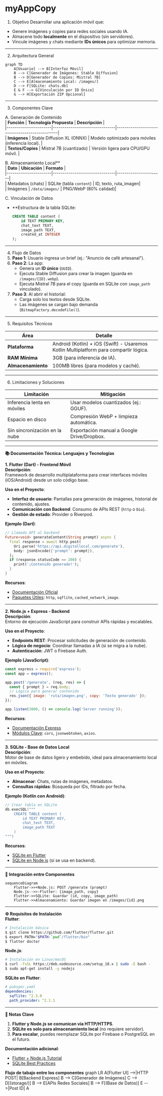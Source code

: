 # myAppCopy

1. Objetivo 
Desarrollar una aplicación móvil que:  
- Genere imágenes y copies para redes sociales usando IA.  
- Almacene todo **localmente** en el dispositivo (sin servidores).  
- Vincule imágenes y chats mediante **IDs únicos** para optimizar memoria.  

---

2. Arquitectura General
   
```mermaid
graph TD
    A[Usuario] --> B[Interfaz Móvil]
    B --> C[Generador de Imágenes: Stable Diffusion]
    B --> D[Generador de Copies: Mistral 7B]
    C --> E[Almacenamiento Local: /images/]
    D --> F[SQLite: chats.db]
    E & F --> G[Vinculación por ID Único]
    G --> H[Exportación ZIP Opcional]
```

---

3. Componentes Clave
   
A. Generación de Contenido  
| **Función**           | **Tecnología Propuesta**       | **Descripción**                                  |  
|-----------------------|--------------------------------|------------------------------------------------|  
| **Imágenes**          | Stable Diffusion XL (ONNX)     | Modelo optimizado para móviles (inferencia local). |  
| **Textos/Copies**     | Mistral 7B (cuantizado)        | Versión ligera para CPU/GPU móvil.              |  

B. Almacenamiento Local**  
| **Dato**              | **Ubicación**                  | **Formato**           |  
|-----------------------|--------------------------------|-----------------------|  
| Metadatos (chats)     | SQLite (tabla `content`)       | ID, texto, ruta_imagen|  
| Imágenes              | `/data/images/`                | PNG/WebP (80% calidad)|  

C. Vinculación de Datos
- **Estructura de la tabla SQLite:  
  ```sql
  CREATE TABLE content (
      id TEXT PRIMARY KEY,
      chat_text TEXT,
      image_path TEXT,
      created_at INTEGER
  );
  ```

---

4. Flujo de Datos 
1. **Paso 1**: Usuario ingresa un brief (ej.: "Anuncio de café artesanal").  
2. **Paso 2**: La app:  
   - Genera un **ID único** (`UUID`).  
   - Ejecuta Stable Diffusion para crear la imagen (guarda en `/images/{ID}.webp`).  
   - Ejecuta Mistral 7B para el copy (guarda en SQLite con `image_path` vinculado).  
3. **Paso 3**: Al abrir el historial:  
   - Carga solo los textos desde SQLite.  
   - Las imágenes se cargan bajo demanda (`BitmapFactory.decodeFile()`).  

---

5. Requisitos Técnicos
   
| **Área**                     | **Detalle**                                                                          |  
|------------------------------|--------------------------------------------------------------------------------------|  
| **Plataforma**               | Android (Kotlin) + iOS (Swift) - Usaremos Kotlin Multiplatform para compartir lógica.|  
| **RAM Mínima**               | 3GB (para inferencia de IA).                                                         |  
| **Almacenamiento**           | 100MB libres (para modelos y caché).                                                 |  

---


6. Limitaciones y Soluciones
     
| **Limitación**               | **Mitigación**                             |  
|------------------------------|--------------------------------------------|  
| Inferencia lenta en móviles  | Usar modelos cuantizados (ej.: GGUF).      |  
| Espacio en disco             | Compresión WebP + limpieza automática.     |  
| Sin sincronización en la nube| Exportación manual a Google Drive/Dropbox. |  

---

**📚 Documentación Técnica: Lenguajes y Tecnologías**  

 **1. Flutter (Dart) - Frontend Móvil**  
**Descripción**:  
Framework de desarrollo multiplataforma para crear interfaces móviles (iOS/Android) desde un solo código base.  

**Uso en el Proyecto**:  
- **Interfaz de usuario**: Pantallas para generación de imágenes, historial de contenido, ajustes.  
- **Comunicación con Backend**: Consumo de APIs REST (`http` o `Dio`).  
- **Gestión de estado**: Provider o Riverpod.  

**Ejemplo (Dart)**:  
```dart
// Llamada API al backend
Future<void> generateContent(String prompt) async {
  final response = await http.post(
    Uri.parse('https://api.digitallocal.com/generate'),
    body: jsonEncode({'prompt': prompt}),
  );
  if (response.statusCode == 200) {
    print('¡Contenido generado!');
  }
}
```  

**Recursos**:  
- [Documentación Oficial](https://flutter.dev)  
- [Paquetes Útiles](https://pub.dev): `http`, `sqflite`, `cached_network_image`.  

---

**2. Node.js + Express - Backend**  
**Descripción**:  
Entorno de ejecución JavaScript para construir APIs rápidas y escalables.  

**Uso en el Proyecto**:  
- **Endpoints REST**: Procesar solicitudes de generación de contenido.  
- **Lógica de negocio**: Coordinar llamadas a IA (si se migra a la nube).  
- **Autenticación**: JWT o Firebase Auth.  

**Ejemplo (JavaScript)**:  
```javascript
const express = require('express');
const app = express();

app.post('/generate', (req, res) => {
  const { prompt } = req.body;
  // Lógica para generar contenido
  res.json({ image: 'ruta/imagen.png', copy: 'Texto generado' });
});

app.listen(3000, () => console.log('Server running'));
```  

**Recursos**:  
- [Documentación Express](https://expressjs.com)  
- [Módulos Clave](https://www.npmjs.com): `cors`, `jsonwebtoken`, `axios`.  

---
 **3. SQLite - Base de Datos Local**  
**Descripción**:  
Motor de base de datos ligero y embebido, ideal para almacenamiento local en móviles.  

**Uso en el Proyecto**:  
- **Almacenar**: Chats, rutas de imágenes, metadatos.  
- **Consultas rápidas**: Búsqueda por IDs, filtrado por fecha.  

**Ejemplo (Kotlin con Android)**:  
```kotlin
// Crear tabla en SQLite
db.execSQL("""
    CREATE TABLE content (
        id TEXT PRIMARY KEY,
        chat_text TEXT,
        image_path TEXT
    )
""")
```  

**Recursos**:  
- [SQLite en Flutter](https://pub.dev/packages/sqflite)  
- [SQLite en Node.js](https://www.npmjs.com/package/sqlite3) (si se usa en backend).  

---

**🔗 Integración entre Componentes**  
```mermaid
sequenceDiagram
    Flutter->>+Node.js: POST /generate (prompt)
    Node.js-->>-Flutter: {image_path, copy}
    Flutter->>SQLite: Guardar (id, copy, image_path)
    Flutter->>Almacenamiento: Guardar imagen en /images/{id}.png
```  

---

 **⚙️ Requisitos de Instalación**  
 **Flutter**:  
```bash
# Instalación básica
$ git clone https://github.com/flutter/flutter.git
$ export PATH="$PATH:`pwd`/flutter/bin"
$ flutter doctor
```  

**Node.js**:  
```bash
# Instalación en Linux/macOS
$ curl -fsSL https://deb.nodesource.com/setup_18.x | sudo -E bash -
$ sudo apt-get install -y nodejs
```  

 **SQLite en Flutter**:  
```yaml
# pubspec.yaml
dependencies:
  sqflite: ^2.3.0
  path_provider: ^2.1.1
```  

---

 **📌 Notas Clave**  
1. **Flutter y Node.js se comunican via HTTP/HTTPS**.  
2. **SQLite es solo para almacenamiento local** (no requiere servidor).  
3. **Para escalar**, puedes reemplazar SQLite por Firebase o PostgreSQL en el futuro.




**Documentación adicional**:  
- [Flutter + Node.js Tutorial](https://medium.com/swlh/flutter-with-node-js-backend-99ffb9b8b437)  
- [SQLite Best Practices](https://www.sqlite.org/docs.html) 

**Flujo de tabajo entre los componentes**
graph LR
    A[Flutter UI] -->|HTTP POST| B[Backend Express]
    B --> C[Generador de Imágenes]
    C --> D[(storage/)]
    B --> E[APIs Redes Sociales]
    B --> F[(Base de Datos)]
    E -->|Post ID| A

